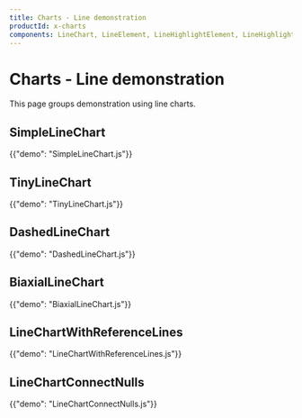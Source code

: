 ```yaml
---
title: Charts - Line demonstration
productId: x-charts
components: LineChart, LineElement, LineHighlightElement, LineHighlightPlot, LinePlot, MarkElement, MarkPlot
---
```


# Charts - Line demonstration

<p class="description">This page groups demonstration using line charts.</p>

## SimpleLineChart

{{"demo": "SimpleLineChart.js"}}

## TinyLineChart

{{"demo": "TinyLineChart.js"}}

## DashedLineChart

{{"demo": "DashedLineChart.js"}}

## BiaxialLineChart

{{"demo": "BiaxialLineChart.js"}}

## LineChartWithReferenceLines

{{"demo": "LineChartWithReferenceLines.js"}}

## LineChartConnectNulls

{{"demo": "LineChartConnectNulls.js"}}
